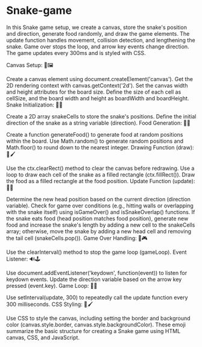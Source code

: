 # Snake-game
In this Snake game setup, we create a canvas, store the snake's position and direction, generate food randomly, and draw the game elements. The update function handles movement, collision detection, and lengthening the snake. Game over stops the loop, and arrow key events change direction. The game updates every 300ms and is styled with CSS.



Canvas Setup: 🎨🖼️

Create a canvas element using document.createElement('canvas').
Get the 2D rendering context with canvas.getContext('2d').
Set the canvas width and height attributes for the board size.
Define the size of each cell as cellSize, and the board width and height as boardWidth and boardHeight.
Snake Initialization: 🐍🔄

Create a 2D array snakeCells to store the snake's positions.
Define the initial direction of the snake as a string variable (direction).
Food Generation: 🍎🎲

Create a function generateFood() to generate food at random positions within the board.
Use Math.random() to generate random positions and Math.floor() to round down to the nearest integer.
Drawing Function (draw): 🎨🖌️

Use the ctx.clearRect() method to clear the canvas before redrawing.
Use a loop to draw each cell of the snake as a filled rectangle (ctx.fillRect()).
Draw the food as a filled rectangle at the food position.
Update Function (update): 🔄🚀

Determine the new head position based on the current direction (direction variable).
Check for game over conditions (e.g., hitting walls or overlapping with the snake itself) using isGameOver() and isSnakeOverlap() functions.
If the snake eats food (head position matches food position), generate new food and increase the snake's length by adding a new cell to the snakeCells array; otherwise, move the snake by adding a new head cell and removing the tail cell (snakeCells.pop()).
Game Over Handling: 🚫🎮

Use the clearInterval() method to stop the game loop (gameLoop).
Event Listener: 🔊🕹️

Use document.addEventListener('keydown', function(event)) to listen for keydown events.
Update the direction variable based on the arrow key pressed (event.key).
Game Loop: 🔁⏰

Use setInterval(update, 300) to repeatedly call the update function every 300 milliseconds.
CSS Styling: 🎨🖌️

Use CSS to style the canvas, including setting the border and background color (canvas.style.border, canvas.style.backgroundColor).
These emoji summarize the basic structure for creating a Snake game using HTML canvas, CSS, and JavaScript.
